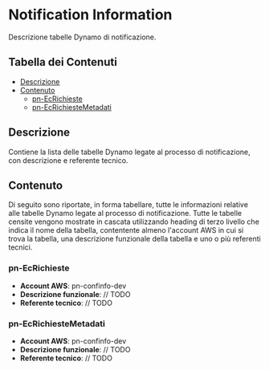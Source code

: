 # Notification Information

Descrizione tabelle Dynamo di notificazione.

## Tabella dei Contenuti

- [Descrizione](#descrizione)
- [Contenuto](#contenuto)
    - [pn-EcRichieste](#pn-EcRichieste)
    - [pn-EcRichiesteMetadati](#pn-EcRichiesteMetadati)

## Descrizione

Contiene la lista delle tabelle Dynamo legate al processo di notificazione, con descrizione e referente tecnico.

## Contenuto

Di seguito sono riportate, in forma tabellare, tutte le informazioni relative alle tabelle Dynamo legate al processo di notificazione.
Tutte le tabelle censite vengono mostrate in cascata utilizzando heading di terzo livello che indica il nome della tabella, contentente almeno l'account AWS in cui si trova la tabella, una descrizione funzionale della tabella e uno o più referenti tecnici.

### pn-EcRichieste

- **Account AWS**: pn-confinfo-dev
- **Descrizione funzionale**: // TODO
- **Referente tecnico**: // TODO

### pn-EcRichiesteMetadati

- **Account AWS**: pn-confinfo-dev
- **Descrizione funzionale**: // TODO
- **Referente tecnico**: // TODO